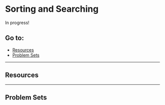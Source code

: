 # Sorting and Searching

In progress!

## Go to:
 * [Resources](#resources)
 * [Problem Sets](#problem-sets)

___

## Resources

___

## Problem Sets
